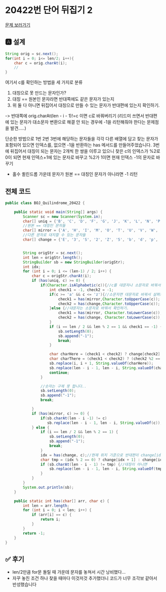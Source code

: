 # 20422번 단어 뒤집기 2
[문제 보러가기](https://www.acmicpc.net/problem/20422)

## 🅰 설계

```java
String orig = sc.next();
for(int i = 0; i<= len/2; i++){
	char c = orig.charAt(i);
	//
}
```
여기서 c를 확인하는 방법을 세 가지로 분류
1. 대칭으로 못 만드는 문자인가?
2. 대칭 == 원본인 문자라면 반대쪽에도 같은 문자가 있는지
3. 위 둘 다 아니면 뒤집어서 대칭으로 만들 수 있는 문자가 반대편에 있는지 확인하기.

-> 반대쪽에 orig.charAt(len - i - 1)!=c 이면 c로 바꿔버리기
(리드미 쓰면서 반대편에 있는 문자가 대소문자 변환으로 해결 안 되는 경우에 -1을 리턴해줘야 한다는 문제점을 발견.....)

단순한 방법으로
1번 2번 3번에 해당하는 문자들을 각각 다른 배열에 담고 찾는 문자가 포함되어 있으면 인덱스를, 없으면 -1을 반환하는 has 메서드를 만들어주었습니다.
3번에 뒤집어서 대칭이 되는 문자는 2개씩 한 쌍을 이루고 있으니 찾은 c의 인덱스가 %2로 0이 되면 현재 인덱스+1에 있는 문자로 바꾸고 %2가 1이면 현재 인덱스 -1의 문자로 바꾸기

+ 홀수 퀼린드롬 가운데 문자가 원본 == 대칭인 문자가 아니라면 -1 리턴

## 전체 코드
```java
public class BOJ_Quilindrome_20422 {

    public static void main(String[] args) {
        Scanner sc = new Scanner(System.in);
        char[] uniq = {'B', 'C', 'D', 'F', 'G', 'J', 'K', 'L', 'N', 'P', 'Q', 'R', 'a', 'c', 'e', 'f', 'g', 'h', 'j', 'k', 's', 't', 'y', 'z', '4', '6', '9'};
        //원본 == 대칭인 문자들
        char[] mirror = {'A', 'H', 'I', 'M', 'O', 'T', 'U', 'V', 'W', 'X', 'Y', 'i', 'l', 'm', 'n', 'o', 'u', 'v', 'w', 'x', '0', '1', '8'};
        //다른 문자로 대치할 수 있는 문자들
        char[] change = {'E', '3', 'S', '2', 'Z', '5', 'b', 'd', 'p', 'q', 'r', '7'};//i%2 == 0이면 홀수 번째니까 +1로 바꾸기. i%2 == 1이면 짝수번째니까 -1로 바꾸기.


        String origStr = sc.next();
        int len = origStr.length();
        StringBuilder sb = new StringBuilder(origStr);
        int idx;
        for (int i = 0; i <= (len-1) / 2; i++) {
            char c = origStr.charAt(i);
            if (has(uniq, c) >= 0) {
                if(Character.isAlphabetic(c)){//c를 대문자나 소문자로 바꿔서 mirror나 change가 될 수 있는지 체크해보기
                    int check1 = -1, check2 = -1;
                    if(c >= 'a' && c <= 'z'){//소문자면 대문자로 바꿔서 살펴보기
                        check1 = has(mirror,Character.toUpperCase(c));
                        check2 = has(change,Character.toUpperCase(c));
                    }else {//대문자는 소문자로 바꿔서 확인하기.
                        check1 = has(mirror, Character.toLowerCase(c));
                        check2 = has(change, Character.toLowerCase(c));
                    }
					if (i == len / 2 && len % 2 == 1 && check1 == -1) {//홀수 번째 가운데 인데 원본==대칭 아닌 경우
                        sb.setLength(0);
                        sb.append("-1");
                        break;
                    }

                    char charHere = (check1 < check2) ? change[check2] : mirror[check1];
                    char charThere = (check1 < check2) ? (check2 %2 == 0 ? change[check2 + 1] : change[check2 - 1]): mirror[check1];
                    sb.replace(i, i + 1, String.valueOf(charHere));
                    sb.replace(len - i - 1, len - i, String.valueOf(charThere));
                    continue;
                }

                //숫자는 구제 못 합니다..
                sb.setLength(0);
                sb.append("-1");
                break;

            }
            if (has(mirror, c) >= 0) {
                if(sb.charAt(len - i -1) != c)
                   sb.replace(len - i - 1, len - i, String.valueOf(c));
            } else {
				if (i == len / 2 && len % 2 == 1) {
                    sb.setLength(0);
                    sb.append("-1");
                    break;
                }
                idx = has(change, c);//현재 위치 기준으로 반대편이 change[idx]가 아니라면 바꾸기
                char tmp = (idx % 2 == 0) ? change[idx + 1] : change[idx-1];
                if (sb.charAt(len - i - 1) != tmp) {//대칭이 아니면
                    sb.replace(len - i - 1, len - i, String.valueOf(tmp));
                }
            }
        }
        System.out.println(sb);
    }

    public static int has(char[] arr, char c) {
        int len = arr.length;
        for (int i = 0; i < len; i++) {
            if (arr[i] == c) {
                return i;
            }
        }
        return -1;
    }
}

```
## ✅ 후기
- len/2만큼 for문 돌릴 때 가운데 문자를 놓쳐서 시간 낭비했다...
- 자꾸 놓친 조건 하나 찾을 때마다 이것저것 추가했더니 코드가 너무 조각보 같아서 반성했습니다